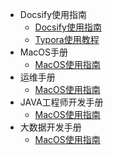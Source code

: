* Docsify使用指南
  * [Docsify使用指南](/ProjectDocs/Docsify使用指南.md)
  * [Typora使用教程](/ProjectDocs/Typora快速入门.md)
* MacOS手册
  *  [MacOS使用指南](ProjectDocs/mac/mac.md)
* 运维手册
  *  [MacOS使用指南](ProjectDocs/operations/mac.md)
* JAVA工程师开发手册
  *  [MacOS使用指南](ProjectDocs/development/mac.md)
* 大数据开发手册
  *  [MacOS使用指南](ProjectDocs/bigdata/mac.md)
